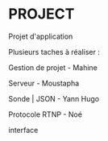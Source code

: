 # PROJECT
Projet d'application

Plusieurs taches à réaliser :

Gestion de projet - Mahine 

Serveur - Moustapha

Sonde | JSON  - Yann Hugo

Protocole RTNP  - Noé

interface
